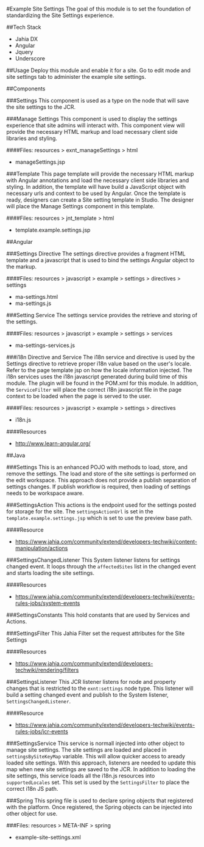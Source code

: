 #Example Site Settings
The goal of this module is to set the foundation of standardizing the Site Settings experience.

##Tech Stack
- Jahia DX
- Angular
- Jquery
- Underscore

##Usage
Deploy this module and enable it for a site.  Go to edit mode and site settings tab to administer the example site settings.

##Components

###Settings
This component is used as a type on the node that will save the site settings to the JCR.

###Manage Settings
This component is used to display the settings experience that site admins will interact with.  This component view will provide the necessary HTML markup and load necessary client side libraries and styling.

####Files: resources > exnt_manageSettings > html
- manageSettings.jsp

###Template
This page template will provide the necessary HTML markup with Angular annotations and load the necessary client side libraries and styling.  In addition, the template will have build a JavaScript object with necessary urls and context to be used by Angular.  Once the template is ready, designers can create a Site setting template in Studio.  The designer will place the Manage Settings component in this template.

####Files: resources > jnt_template > html
- template.example.settings.jsp

##Angular

###Settings Directive
The settings directive provides a fragment HTML template and a javascript that is used to bind the settings Angular object to the markup.

####Files: resources > javascript > example > settings > directives > settings
- ma-settings.html
- ma-settings.js

###Setting Service
The settings service provides the retrieve and storing of the settings.

####Files: resources > javascript > example > settings > services
- ma-settings-services.js

###i18n Directive and Service
The i18n service and directive is used by the Settings directive to retrieve proper i18n value based on the user's locale.  Refer to the page template jsp on how the locale information injected.  The i18n services uses the i18n javascript generated during build time of this module.  The plugin will be found in the POM.xml for this module.  In addition, the `ServiceFilter` will place the correct i18n javascript file in the page context to be loaded when the page is served to the user.

####Files: resources > javascript > example > settings > directives
- i18n.js

####Resources
- http://www.learn-angular.org/

##Java

###Settings
This is an enhanced POJO with methods to load, store, and remove the settings.  The load and store of the site settings is performed on the edit workspace.  This approach does not provide a publish separation of settings changes.  If publish workflow is required, then loading of settings needs to be workspace aware.

###SettingsAction
This actions is the endpoint used for the settings posted for storage for the site.  The `settingsActionUrl` is set in the `template.example.settings.jsp` which is set to use the preview base path.

####Resource
- https://www.jahia.com/community/extend/developers-techwiki/content-manipulation/actions

###SettingsChangedListener
This System listener listens for settings changed event.  It loops through the `affectedSites` list in the changed event and starts loading the site settings.

####Resources
- https://www.jahia.com/community/extend/developers-techwiki/events-rules-jobs/system-events

###SettingsConstants
This hold constants that are used by Services and Actions.

###SettingsFilter
This Jahia Filter set the request attributes for the Site Settings

####Resources
- https://www.jahia.com/community/extend/developers-techwiki/rendering/filters

###SettingsListener
This JCR listener listens for node and property changes that is restricted to the `exnt:settings` node type.  This listener will build a setting changed event and publish to the System listener, `SettingsChangedListener`.
 
####Resource
 - https://www.jahia.com/community/extend/developers-techwiki/events-rules-jobs/jcr-events

###SettingsService
This service is normall injected into other object to manage site settings.  The site settings are loaded and placed in `settingsBySiteKeyMap` variable.  This will allow quicker access to aready loaded site settings.  With this approach, listeners are needed to update this map when new site settings are saved to the JCR.  In addition to loading the site settings, this service loads all the i18n.js resources into `supportedLocales` set.  This set is used by the `SettingsFilter` to place the correct i18n JS path.

###Spring
This spring file is used to declare spring objects that registered with the platform.  Once registered, the Spring objects can be injected into other object for use.

###Files: resources > META-INF > spring
- example-site-settings.xml